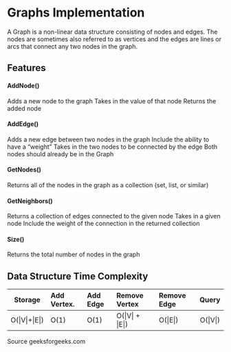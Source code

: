 # Graphs Implementation
A Graph is a non-linear data structure consisting of nodes and edges. The nodes are sometimes also referred to as vertices and the edges are lines or arcs that connect any two nodes in the graph. 

## Features
#### AddNode()
Adds a new node to the graph
Takes in the value of that node
Returns the added node
#### AddEdge()
Adds a new edge between two nodes in the graph
Include the ability to have a “weight”
Takes in the two nodes to be connected by the edge
Both nodes should already be in the Graph
#### GetNodes()
Returns all of the nodes in the graph as a collection (set, list, or similar)
#### GetNeighbors()
Returns a collection of edges connected to the given node
Takes in a given node
Include the weight of the connection in the returned collection
#### Size()
Returns the total number of nodes in the graph

## Data Structure Time Complexity
|Storage   | Add Vertex.     | Add Edge     | Remove Vertex| Remove Edge |Query|
|----------|:----------------|:-------------|:-------------|:------------|:---:|
| O(\|V\|+\|E\|)  | O(1)         |O(1)          | O(\|V\| + \|E\|) | O(\|E\|)      |O(\|V\|)|

Source geeksforgeeks.com
